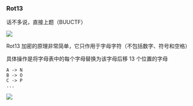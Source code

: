 ### Rot13

话不多说，直接上题（BUUCTF）

![](https://pic1.imgdb.cn/item/67851dacd0e0a243d4f3f8ad.jpg)

Rot13 加密的原理非常简单，它只作用于字母字符（不包括数字、符号和空格）

具体操作是将字母表中的每个字母替换为该字母后移 13 个位置的字母

```
A -> N
B -> O
C -> P
...
```

![](https://pic1.imgdb.cn/item/67851db7d0e0a243d4f3f8b6.jpg)